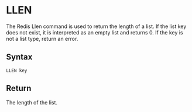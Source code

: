 # LLEN

The Redis Llen command is used to return the length of a list. If the list key does not exist, it is interpreted as an empty list and returns 0. If the key is not a list type, return an error.

## Syntax

```
LLEN key
```

## Return

The length of the list.